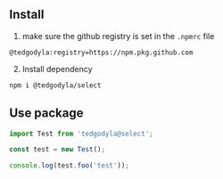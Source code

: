 ## Install

1. make sure the github registry is set in the `.npmrc` file

```
@tedgodyla:registry=https://npm.pkg.github.com
```

2. Install dependency

```sh
npm i @tedgodyla/select
```

## Use package

```js
import Test from 'tedgodyla@select';

const test = new Test();

console.log(test.foo('test'));
```